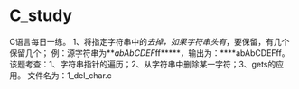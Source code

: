 # C_study

C语言每日一练。
1、将指定字符串中的*去掉，如果字符串头有*，要保留，有几个保留几个；
例：源字符串为****abAb*CDEF*ff*****，输出为：****abAbCDEFff。
该题考查：1、字符串指针的遍历；2、从字符串中删除某一字符；3、gets的应用。
文件名为：1_del_char.c

